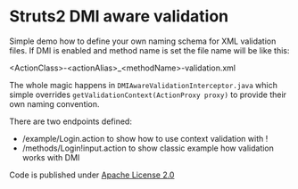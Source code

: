 # Struts2 DMI aware validation

Simple demo how to define your own naming schema for XML validation files. 
If DMI is enabled and method name is set the file name will be like this: 

&lt;ActionClass&gt;-&lt;actionAlias&gt;_&lt;methodName&gt;-validation.xml

The whole magic happens in `DMIAwareValidationInterceptor.java` which simple
overrides `getValidationContext(ActionProxy proxy)` to provide their own
naming convention.

There are two endpoints defined:

- /example/Login.action to show how to use context validation with !
- /methods/Login!input.action to show classic example how validation works with DMI

Code is published under [Apache License 2.0](http://www.apache.org/licenses/LICENSE-2.0.html)
